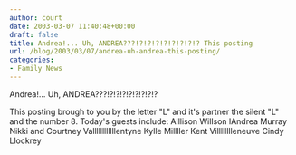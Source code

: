 ```yaml
---
author: court
date: 2003-03-07 11:40:48+00:00
draft: false
title: Andrea!... Uh, ANDREA???!?!?!?!?!?!?!?!? This posting
url: /blog/2003/03/07/andrea-uh-andrea-this-posting/
categories:
- Family News
---
```


Andrea!... Uh, ANDREA???!?!?!?!?!?!?!?!?

This posting brough to you by the letter "L" and it's partner the silent "L" and the number 8.  Today's guests include:
Alllison
Willson
lAndrea Murray
Nikki and Courtney Vallllllllllllentyne
Kylle Millller
Kent Villlllllleneuve
Cindy Llockrey
